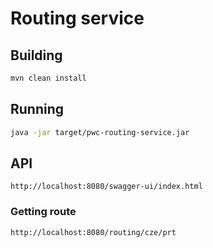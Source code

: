 # Routing service

## Building
```bash
mvn clean install
```

## Running
```bash
java -jar target/pwc-routing-service.jar
```

## API
`http://localhost:8080/swagger-ui/index.html`

### Getting route

`http://localhost:8080/routing/cze/prt`